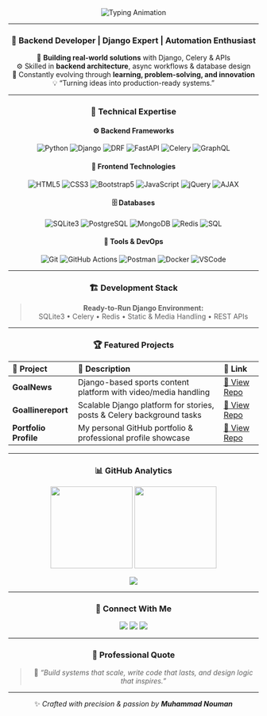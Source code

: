 <!-- 💎 VIP Developer Profile for Muhammad Nouman | Highly Professional Edition -->

<div align="center">

<img src="https://readme-typing-svg.herokuapp.com?font=Poppins&weight=700&size=32&duration=3000&pause=600&color=00E0FF&center=true&vCenter=true&width=800&lines=👋+Hi,+I'm+Muhammad+Nouman;💻+Backend+Engineer+%26+Django+Developer;🚀+Crafting+Scalable+Web+%26+Automation+Systems;🎯+Driven+by+Code,+Creativity,+and+Clarity" alt="Typing Animation" />

---

### 💎 Backend Developer | Django Expert | Automation Enthusiast
🎯 **Building real-world solutions** with Django, Celery & APIs  
⚙️ Skilled in **backend architecture**, async workflows & database design  
🌱 Constantly evolving through **learning, problem-solving, and innovation**  
💡 “Turning ideas into production-ready systems.”

---

### 🧠 Technical Expertise

#### ⚙️ Backend Frameworks
![Python](https://img.shields.io/badge/Python-3776AB?style=for-the-badge&logo=python&logoColor=white)
![Django](https://img.shields.io/badge/Django-092E20?style=for-the-badge&logo=django&logoColor=white)
![DRF](https://img.shields.io/badge/DRF-ff1709?style=for-the-badge&logo=django&logoColor=white)
![FastAPI](https://img.shields.io/badge/FastAPI-009688?style=for-the-badge&logo=fastapi&logoColor=white)
![Celery](https://img.shields.io/badge/Celery-37814A?style=for-the-badge&logo=celery&logoColor=white)
![GraphQL](https://img.shields.io/badge/GraphQL-E10098?style=for-the-badge&logo=graphql&logoColor=white)

#### 🎨 Frontend Technologies
![HTML5](https://img.shields.io/badge/HTML5-E34F26?style=for-the-badge&logo=html5&logoColor=white)
![CSS3](https://img.shields.io/badge/CSS3-1572B6?style=for-the-badge&logo=css3&logoColor=white)
![Bootstrap5](https://img.shields.io/badge/Bootstrap-7952B3?style=for-the-badge&logo=bootstrap&logoColor=white)
![JavaScript](https://img.shields.io/badge/JavaScript-F7DF1E?style=for-the-badge&logo=javascript&logoColor=black)
![jQuery](https://img.shields.io/badge/jQuery-0769AD?style=for-the-badge&logo=jquery&logoColor=white)
![AJAX](https://img.shields.io/badge/AJAX-005571?style=for-the-badge)

#### 🗄️ Databases
![SQLite3](https://img.shields.io/badge/SQLite3-003B57?style=for-the-badge&logo=sqlite&logoColor=white)
![PostgreSQL](https://img.shields.io/badge/PostgreSQL-316192?style=for-the-badge&logo=postgresql&logoColor=white)
![MongoDB](https://img.shields.io/badge/MongoDB-47A248?style=for-the-badge&logo=mongodb&logoColor=white)
![Redis](https://img.shields.io/badge/Redis-DC382D?style=for-the-badge&logo=redis&logoColor=white)
![SQL](https://img.shields.io/badge/SQL-4479A1?style=for-the-badge&logo=database&logoColor=white)

#### 🔧 Tools & DevOps
![Git](https://img.shields.io/badge/Git-F05032?style=for-the-badge&logo=git&logoColor=white)
![GitHub Actions](https://img.shields.io/badge/GitHub%20Actions-2088FF?style=for-the-badge&logo=githubactions&logoColor=white)
![Postman](https://img.shields.io/badge/Postman-FF6C37?style=for-the-badge&logo=postman&logoColor=white)
![Docker](https://img.shields.io/badge/Docker-2496ED?style=for-the-badge&logo=docker&logoColor=white)
![VSCode](https://img.shields.io/badge/VSCode-007ACC?style=for-the-badge&logo=visual-studio-code&logoColor=white)

---

### 🏗️ Development Stack
> **Ready-to-Run Django Environment:**  
> SQLite3 • Celery • Redis • Static & Media Handling • REST APIs  

---

### 🏆 Featured Projects

| 🚀 Project | 📝 Description | 🔗 Link |
|:-----------|:-----------------|:--------|
| **GoalNews** | Django-based sports content platform with video/media handling | [🔗 View Repo](https://github.com/MuhammadNouman769/goalnews) |
| **Goallinereport** | Scalable Django platform for stories, posts & Celery background tasks | [🔗 View Repo](https://github.com/MuhammadNouman769/Goallinereport) |
| **Portfolio Profile** | My personal GitHub portfolio & professional profile showcase | [🔗 View Repo](https://github.com/MuhammadNouman769/MuhammadNouman769) |

---

### 📊 GitHub Analytics
<p align="center">
  <img src="https://github-readme-stats.vercel.app/api?username=MuhammadNouman769&show_icons=true&theme=tokyonight&hide_border=true&border_radius=10" height="165">
  <img src="https://github-readme-streak-stats.herokuapp.com?user=MuhammadNouman769&theme=tokyonight&hide_border=true&border_radius=10" height="165">
</p>

<p align="center">
  <img src="https://github-readme-stats.vercel.app/api/top-langs/?username=MuhammadNouman769&layout=compact&theme=tokyonight&hide_border=true&border_radius=10">
</p>

---

### 🤝 Connect With Me
<p align="center">
  <a href="mailto:nomannisar769@gmail.com"><img src="https://img.shields.io/badge/Email-D14836?style=for-the-badge&logo=gmail&logoColor=white"/></a>
  <a href="https://www.linkedin.com/in/muhammad-nouman-524ab9360/"><img src="https://img.shields.io/badge/LinkedIn-0077B5?style=for-the-badge&logo=linkedin&logoColor=white"/></a>
  <a href="https://github.com/MuhammadNouman769"><img src="https://img.shields.io/badge/GitHub-181717?style=for-the-badge&logo=github"/></a>
</p>

---

### 💬 Professional Quote
> 🧩 *“Build systems that scale, write code that lasts, and design logic that inspires.”*

---

✨ _Crafted with precision & passion by **Muhammad Nouman**_
</div>
